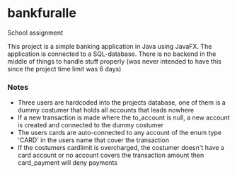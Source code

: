 # bankfuralle
School assignment

This project is a simple banking application in Java using JavaFX. The application is connected to a SQL-database. There is no backend in
the middle of things to handle stuff properly (was never intended to have this since the project time limit was 6 days)

### Notes
* Three users are hardcoded into the projects database, one of them is a dummy costumer that holds all accounts that leads nowhere
* If a new transaction is made where the to_account is null, a new account is created and connected to the dummy costumer
* The users cards are auto-connected to any account of the enum type 'CARD' in the users name that cover the transaction
* If the costumers cardlimit is overcharged, the costumer doesn't have a card account or no account covers the transaction amount then card_payment will deny payments
